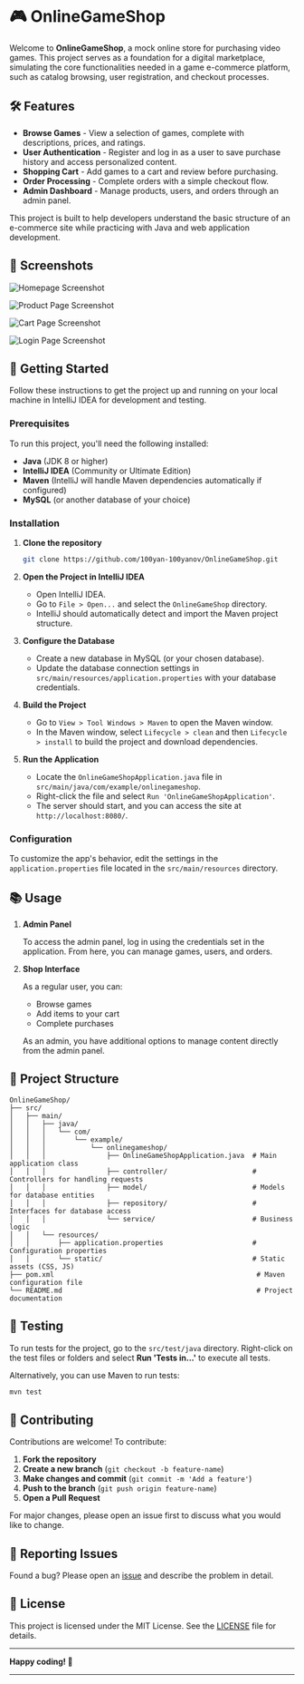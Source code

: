 # 🎮 OnlineGameShop

Welcome to **OnlineGameShop**, a mock online store for purchasing video games. This project serves as a foundation for a digital marketplace, simulating the core functionalities needed in a game e-commerce platform, such as catalog browsing, user registration, and checkout processes.

## 🛠 Features

- **Browse Games** - View a selection of games, complete with descriptions, prices, and ratings.
- **User Authentication** - Register and log in as a user to save purchase history and access personalized content.
- **Shopping Cart** - Add games to a cart and review before purchasing.
- **Order Processing** - Complete orders with a simple checkout flow.
- **Admin Dashboard** - Manage products, users, and orders through an admin panel.
  
This project is built to help developers understand the basic structure of an e-commerce site while practicing with Java and web application development.

## 📸 Screenshots

![Homepage Screenshot](images/screenshots/Index.png)

![Product Page Screenshot](images/screenshots/Details.png)

![Cart Page Screenshot](images/screenshots/Cart.png)

![Login Page Screenshot](images/screenshots/Login.png)

## 🚀 Getting Started

Follow these instructions to get the project up and running on your local machine in IntelliJ IDEA for development and testing.

### Prerequisites

To run this project, you'll need the following installed:

- **Java** (JDK 8 or higher)
- **IntelliJ IDEA** (Community or Ultimate Edition)
- **Maven** (IntelliJ will handle Maven dependencies automatically if configured)
- **MySQL** (or another database of your choice)

### Installation

1. **Clone the repository**

   ```bash
   git clone https://github.com/100yan-100yanov/OnlineGameShop.git
   ```

2. **Open the Project in IntelliJ IDEA**

   - Open IntelliJ IDEA.
   - Go to `File > Open...` and select the `OnlineGameShop` directory.
   - IntelliJ should automatically detect and import the Maven project structure.

3. **Configure the Database**

   - Create a new database in MySQL (or your chosen database).
   - Update the database connection settings in `src/main/resources/application.properties` with your database credentials.

4. **Build the Project**

   - Go to `View > Tool Windows > Maven` to open the Maven window.
   - In the Maven window, select `Lifecycle > clean` and then `Lifecycle > install` to build the project and download dependencies.

5. **Run the Application**

   - Locate the `OnlineGameShopApplication.java` file in `src/main/java/com/example/onlinegameshop`.
   - Right-click the file and select `Run 'OnlineGameShopApplication'`.
   - The server should start, and you can access the site at `http://localhost:8080/`.

### Configuration

To customize the app's behavior, edit the settings in the `application.properties` file located in the `src/main/resources` directory.

## 📚 Usage

1. **Admin Panel**

   To access the admin panel, log in using the credentials set in the application. From here, you can manage games, users, and orders.

2. **Shop Interface**

   As a regular user, you can:
   - Browse games
   - Add items to your cart
   - Complete purchases

   As an admin, you have additional options to manage content directly from the admin panel.

## 📂 Project Structure

```plaintext
OnlineGameShop/
├── src/
│   ├── main/
│   │   ├── java/
│   │   │   └── com/
│   │   │       └── example/
│   │   │           └── onlinegameshop/
│   │   │               ├── OnlineGameShopApplication.java  # Main application class
│   │   │               ├── controller/                     # Controllers for handling requests
│   │   │               ├── model/                          # Models for database entities
│   │   │               ├── repository/                     # Interfaces for database access
│   │   │               └── service/                        # Business logic
│   │   └── resources/
│   │       ├── application.properties                      # Configuration properties
│   │       └── static/                                     # Static assets (CSS, JS)
├── pom.xml                                                  # Maven configuration file
└── README.md                                                # Project documentation
```

## 🧪 Testing

To run tests for the project, go to the `src/test/java` directory. Right-click on the test files or folders and select **Run 'Tests in...'** to execute all tests.

Alternatively, you can use Maven to run tests:

```bash
mvn test
```

## 🤝 Contributing

Contributions are welcome! To contribute:

1. **Fork the repository**
2. **Create a new branch** (`git checkout -b feature-name`)
3. **Make changes and commit** (`git commit -m 'Add a feature'`)
4. **Push to the branch** (`git push origin feature-name`)
5. **Open a Pull Request**

For major changes, please open an issue first to discuss what you would like to change.

## 🐛 Reporting Issues

Found a bug? Please open an [issue](https://github.com/100yan-100yanov/OnlineGameShop/issues) and describe the problem in detail.

## 📄 License

This project is licensed under the MIT License. See the [LICENSE](LICENSE) file for details.

---

**Happy coding! 🎉**

---
